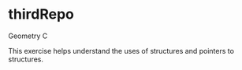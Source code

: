# thirdRepo
Geometry C

  This exercise helps understand the uses of structures and pointers to structures.
